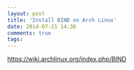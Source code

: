 ```yaml
---
layout: post
title: 'Install BIND on Arch Linux'
date: 2014-07-21 14:38
comments: true
tags: 
---
```

https://wiki.archlinux.org/index.php/BIND